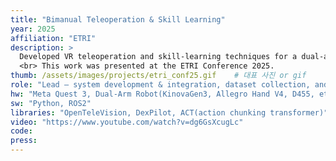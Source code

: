 ```yaml
---
title: "Bimanual Teleoperation & Skill Learning"
year: 2025
affiliation: "ETRI"
description: >
  Developed VR teleoperation and skill-learning techniques for a dual-arm/hand robot. Leveraged ACT to train and infer table-top manipulation skills (e.g., can arrangement). 
  <br> This work was presented at the ETRI Conference 2025.
thumb: /assets/images/projects/etri_conf25.gif    # 대표 사진 or gif
role: "Lead — system development & integration, dataset collection, and skill learning"
hw: "Meta Quest 3, Dual-Arm Robot(KinovaGen3, Allegro Hand V4, D455, etc.)"
sw: "Python, ROS2"
libraries: "OpenTeleVision, DexPilot, ACT(action chunking transformer)"
video: "https://www.youtube.com/watch?v=dg6GsXcugLc"
code: 
press: 
---
```


